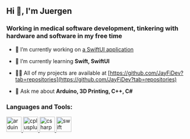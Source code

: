 ## Hi 👋, I'm Juergen 
### Working in medical software development, tinkering with hardware and software in my free time</h3>


- 🔭 I’m currently working on [a SwiftUI application](https://github.com/JayFiDev/StoreAway)

- 🌱 I’m currently learning **Swift, SwiftUI**

- 👨‍💻 All of my projects are available at [https://github.com/JayFiDev?tab=repositories](https://github.com/JayFiDev?tab=repositories)

- 💬 Ask me about **Arduino, 3D Printing, C++, C#**


<h3 align="left">Languages and Tools:</h3>
<p align="left"> <a href="https://www.arduino.cc/" target="_blank"> <img src="https://cdn.worldvectorlogo.com/logos/arduino-1.svg" alt="arduino" width="40" height="40"/> </a> <a href="https://www.w3schools.com/cpp/" target="_blank"> <img src="https://devicons.github.io/devicon/devicon.git/icons/cplusplus/cplusplus-original.svg" alt="cplusplus" width="40" height="40"/> </a> <a href="https://www.w3schools.com/cs/" target="_blank"> <img src="https://devicons.github.io/devicon/devicon.git/icons/csharp/csharp-original.svg" alt="csharp" width="40" height="40"/> </a> <a href="https://developer.apple.com/swift/" target="_blank"> <img src="https://devicons.github.io/devicon/devicon.git/icons/swift/swift-original.svg" alt="swift" width="40" height="40"/> </a> </p>
